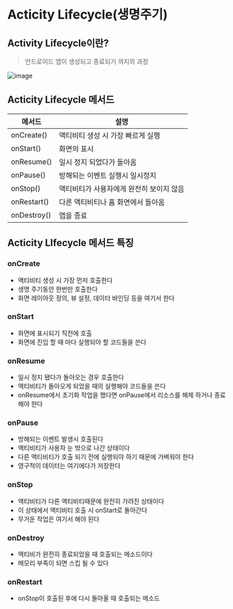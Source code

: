 # Acticity Lifecycle(생명주기)

## Activity Lifecycle이란?
>안드로이드 앱이 생성되고 종료되기 까지의 과정

![image](https://github.com/oheunchan07/TIL/assets/131967057/f227ed0f-89b3-4649-9ef7-ec9fae9096e8)

## Acticity Lifecycle 메서드
|메서드|설명|
|---|------------------|
|onCreate()|액티비티 생성 시 가장 빠르게 실행|
|onStart()|화면의 표시|
|onResume()|일시 정지 되었다가 돌아옴|
|onPause()|방해되는 이벤트 실행시 일시정지|
|onStop()|액티비티가 사용자에게 완전히 보이지 않음|
|onRestart()|다른 액티비티나 홈 화면에서 돌아옴|
|onDestroy()|앱을 종료|

## Acticity LIfecycle 메서드 특징
### onCreate
* 액티비티 생성 시 가장 먼저 호출한다
* 생명 주기동안 한번만 호출한다
* 화면 레이아웃 정의, 뷰 설정, 데이터 바인딩 등을 여기서 한다 

### onStart
* 화면에 표시되기 직전에 호출
* 화면에 진입 할 때 마다 실행되야 할 코드들을 쓴다

### onResume
* 일시 정지 됐다가 돌아오는 경우 호출한다
* 액티비티가 돌아오게 되었을 때의 실행해야 코드들을 쓴다
* onResume에서 초기화 작업을 했다면 onPause에서 리소스를 해제 하거나 종료해야 한다

### onPause
* 방해되는 이벤트 발생시 호출된다
* 액티비티가 사용자 눈 밖으로 나간 상태이다
* 다른 액티비티가 호출 되기 전에 실행되야 하기 때문에 가벼워야 한다
* 영구적이 데이터는 여기에다가 저장한다

### onStop
* 액티비티가 다른 액티비티때문에 완전히 가려진 상태이다
* 이 상태에서 액티비티 호출 시 onStart로 돌아간다
* 무거운 작업은 여기서 해야 된다

### onDestroy
* 액티비가 완전히 종료되었을 때 호출되는 메소드이다
* 메모리 부족이 되면 스킵 될 수 있다

### onRestart
* onStop이 호출된 후에 다시 돌아올 때 호출되는 메소드













